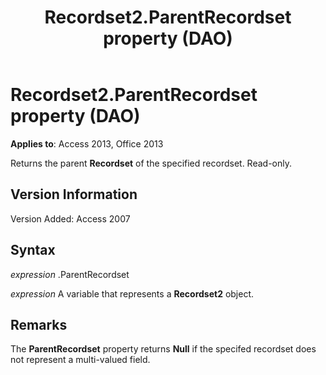 ﻿---
title: Recordset2.ParentRecordset property (DAO)
TOCTitle: ParentRecordset Property
ms:assetid: 816cc92e-e530-6ca6-65b0-3165221835a6
ms:mtpsurl: https://msdn.microsoft.com/library/Ff196492(v=office.15)
ms:contentKeyID: 48545948
ms.date: 09/18/2015
mtps_version: v=office.15
f1_keywords:
- dao360.chm1101188
f1_categories:
- Office.Version=v15
---

# Recordset2.ParentRecordset property (DAO)


**Applies to**: Access 2013, Office 2013 

Returns the parent **Recordset** of the specified recordset. Read-only.

## Version Information

Version Added: Access 2007

## Syntax

*expression* .ParentRecordset

*expression* A variable that represents a **Recordset2** object.

## Remarks

The **ParentRecordset** property returns **Null** if the specifed recordset does not represent a multi-valued field.

